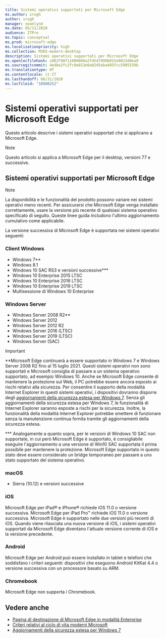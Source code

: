 ```yaml
---
title: Sistemi operativi supportati per Microsoft Edge
ms.author: srugh
author: srugh
manager: seanlynd
ms.date: 05/11/2020
audience: ITPro
ms.topic: conceptual
ms.prod: microsoft-edge
ms.localizationpriority: high
ms.collection: M365-modern-desktop
description: Sistemi operativi supportati per Microsoft Edge
ms.openlocfilehash: c883798f11089060a2f4547999b015e9023d0ea9
ms.sourcegitcommit: 4edbe2fc2fc9a013e6a0245aba485fcc5905539b
ms.translationtype: HT
ms.contentlocale: it-IT
ms.lasthandoff: 08/31/2020
ms.locfileid: "10980252"
---
```

# Sistemi operativi supportati per Microsoft Edge

Questo articolo descrive i sistemi operativi supportati che si applicano a Microsoft Edge.

> [!NOTE]
> Questo articolo si applica a Microsoft Edge per il desktop, versioni 77 e successive.

## Sistemi operativi supportati per Microsoft Edge

> [!NOTE]
> La disponibilità e le funzionalità del prodotto possono variare nei sistemi operativi meno recenti. Per assicurarsi che Microsoft Edge venga installato correttamente, usare la versione più recente di qualsiasi sistema operativo specificato di seguito. Queste linee guida includono l'ultimo aggiornamento cumulativo come applicabile.

La versione successiva di Microsoft Edge è supportata nei sistemi operativi seguenti:

### Client Windows

- Windows 7**
- Windows 8.1
- Windows 10 SAC RS3 e versioni successive***
- Windows 10 Enterprise 2015 LTSC
- Windows 10 Enterprise 2016 LTSC
- Windows 10 Enterprise 2019 LTSC
- Multisessione di Windows 10 Enterprise

### Windows Server

- Windows Server 2008 R2**
- Windows Server 2012
- Windows Server 2012 R2
- Windows Server 2016 (LTSC)
- Windows Server 2019 (LTSC)
- Windows Server (SAC)

> [!IMPORTANT]
> **Microsoft Edge continuerà a essere supportato in Windows 7 e Windows Server 2008 R2 fino al 15 luglio 2021. Questi sistemi operativi non sono supportati e Microsoft consiglia di passare a un sistema operativo supportato, ad esempio Windows 10. Anche se Microsoft Edge consente di mantenere la protezione sul Web, il PC potrebbe essere ancora esposto ai rischi relativi alla sicurezza. Per consentire il supporto della modalità Internet Explorer in questi sistemi operativi, i dispositivi dovranno disporre degli [aggiornamenti della sicurezza estesa per Windows 7](https://support.microsoft.com/help/4527878/faq-about-extended-security-updates-for-windows-7). Senza gli aggiornamenti della sicurezza estesa per Windows 7, le funzionalità di Internet Explorer saranno esposte a rischi per la sicurezza. Inoltre, la funzionalità della modalità Internet Explorer potrebbe smettere di funzionare senza la manutenzione continua fornita tramite gli aggiornamenti della sicurezza estesa.  
>
> *** Analogamente a quanto sopra, per le versioni di Windows 10 SAC non supportate, in cui però Microsoft Edge è supportato, è consigliabile eseguire l'aggiornamento a una versione di Win10 SAC supportata il prima possibile per mantenere la protezione. Microsoft Edge supportato in questo stato deve essere considerato un bridge temporaneo per passare a uno stato supportato del sistema operativo.

### macOS

- Sierra (10.12) e versioni successive

### iOS

Microsoft Edge per iPad&reg; e iPhone&reg; richiede iOS 11.0 o versione successiva. Microsoft Edge per iPad Pro&trade; richiede iOS 11.0 o versione successiva. Microsoft Edge è supportato nelle due versioni più recenti di iOS. Quando viene rilasciata una nuova versione di iOS, i sistemi operativi supportati da Microsoft Edge diventano l'attuale versione corrente di iOS e la versione precedente.

### Android

Microsoft Edge per Android può essere installato in tablet e telefoni che soddisfano i criteri seguenti: dispositivi che eseguono Android KitKat 4.4 o versione successiva con un processore basato su ARM.

### Chromebook

Microsoft Edge non supporta i Chromebook.

## Vedere anche

- [Pagina di destinazione di Microsoft Edge in modalità Enterprise](https://aka.ms/EdgeEnterprise)
- [Criteri relativi al ciclo di vita moderni Microsoft](https://support.microsoft.com/help/30881/modern-lifecycle-policy)
- [Aggiornamenti della sicurezza estesa per Windows 7](https://support.microsoft.com/help/4527878/faq-about-extended-security-updates-for-windows-7)
